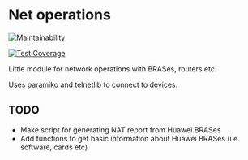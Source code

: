 # Net operations

[![Maintainability](https://api.codeclimate.com/v1/badges/412ebe5da91a6036f1bc/maintainability)](https://codeclimate.com/github/modemfux/net_operations/maintainability)

[![Test Coverage](https://api.codeclimate.com/v1/badges/412ebe5da91a6036f1bc/test_coverage)](https://codeclimate.com/github/modemfux/net_operations/test_coverage)

Little module for network operations with BRASes, routers etc.

Uses paramiko and telnetlib to connect to devices.

## TODO

- Make script for generating NAT report from Huawei BRASes
- Add functions to get basic information about Huawei BRASes (i.e. software, cards etc)

